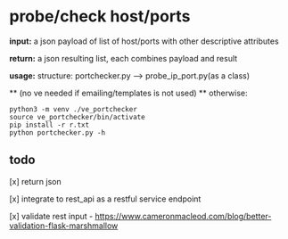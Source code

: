 # probe/check host/ports
**input:** a json payload of list of host/ports with other descriptive attributes

**return:** a json resulting list, each combines payload and result

**usage:** structure: portchecker.py --> probe_ip_port.py(as a class)

** (no ve needed if emailing/templates is not used) **
otherwise: 
```
python3 -m venv ./ve_portchecker
source ve_portchecker/bin/activate
pip install -r r.txt
python portchecker.py -h
```
## todo

[x] return json

[x] integrate to rest_api as a restful service endpoint

[x] validate rest input -  https://www.cameronmacleod.com/blog/better-validation-flask-marshmallow